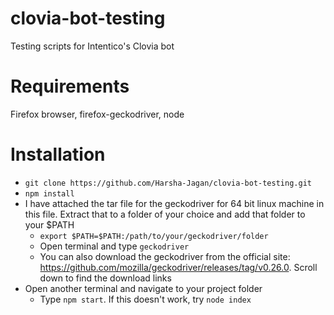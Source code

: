 # clovia-bot-testing
Testing scripts for Intentico's Clovia bot

# Requirements
Firefox browser, firefox-geckodriver, node

# Installation
- ```git clone https://github.com/Harsha-Jagan/clovia-bot-testing.git```
- ```npm install ```
- I have attached the tar file for the geckodriver for 64 bit linux machine in this file. Extract that to a folder of your choice and add that folder to your $PATH
  - ```export $PATH=$PATH:/path/to/your/geckodriver/folder```
  - Open terminal and type ```geckodriver```
  - You can also download the geckodriver from the official site: https://github.com/mozilla/geckodriver/releases/tag/v0.26.0. Scroll down to find the download links
- Open another terminal and navigate to your project folder
  - Type ```npm start```. If this doesn't work, try ```node index```
  
 

